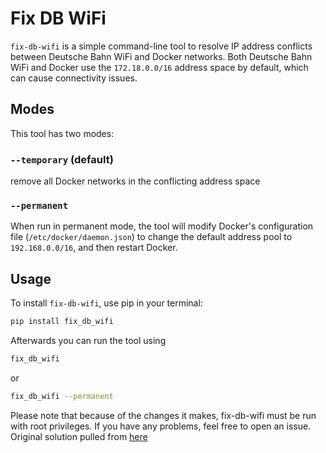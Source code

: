 # Fix DB WiFi

`fix-db-wifi` is a simple command-line tool to resolve IP address conflicts between Deutsche Bahn WiFi and Docker
networks. Both Deutsche Bahn WiFi and Docker use the `172.18.0.0/16` address space by default, which can cause
connectivity issues.

## Modes

This tool has two modes:

### `--temporary` (default)

remove all Docker networks in the conflicting address space 

### `--permanent`

When run in permanent mode, the tool will modify Docker's configuration file (`/etc/docker/daemon.json`) to change the
default address pool to `192.168.0.0/16`, and then restart Docker.

## Usage

To install `fix-db-wifi`, use pip in your terminal:

```bash
pip install fix_db_wifi
```

Afterwards you can run the tool using

```bash
fix_db_wifi
```

or

```bash
fix_db_wifi --permanent
```

Please note that because of the changes it makes, fix-db-wifi must be run with root privileges.
If you have any problems, feel free to open an issue.
Original solution pulled from [here](https://forum.ubuntuusers.de/topic/probleme-mit-dem-wifionice/)
